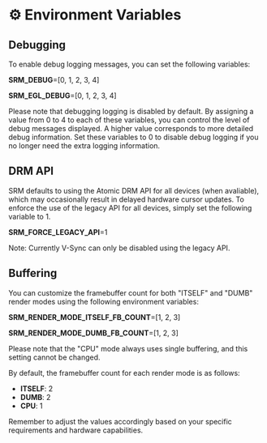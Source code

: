 # ⚙️ Environment Variables

## Debugging

To enable debug logging messages, you can set the following variables:

**SRM_DEBUG**=[0, 1, 2, 3, 4]

**SRM_EGL_DEBUG**=[0, 1, 2, 3, 4]

Please note that debugging logging is disabled by default. By assigning a value from 0 to 4 to each of these variables, you can control the level of debug messages displayed. A higher value corresponds to more detailed debug information. Set these variables to 0 to disable debug logging if you no longer need the extra logging information.

## DRM API

SRM defaults to using the Atomic DRM API for all devices (when avaliable), which may occasionally result in delayed hardware cursor updates. To enforce the use of the legacy API for all devices, simply set the following variable to 1.

**SRM_FORCE_LEGACY_API**=1

Note: Currently V-Sync can only be disabled using the legacy API.

## Buffering

You can customize the framebuffer count for both "ITSELF" and "DUMB" render modes using the following environment variables:

**SRM_RENDER_MODE_ITSELF_FB_COUNT**=[1, 2, 3]

**SRM_RENDER_MODE_DUMB_FB_COUNT**=[1, 2, 3]

Please note that the "CPU" mode always uses single buffering, and this setting cannot be changed.

By default, the framebuffer count for each render mode is as follows:

* **ITSELF**: 2
* **DUMB**: 2
* **CPU**: 1

Remember to adjust the values accordingly based on your specific requirements and hardware capabilities.